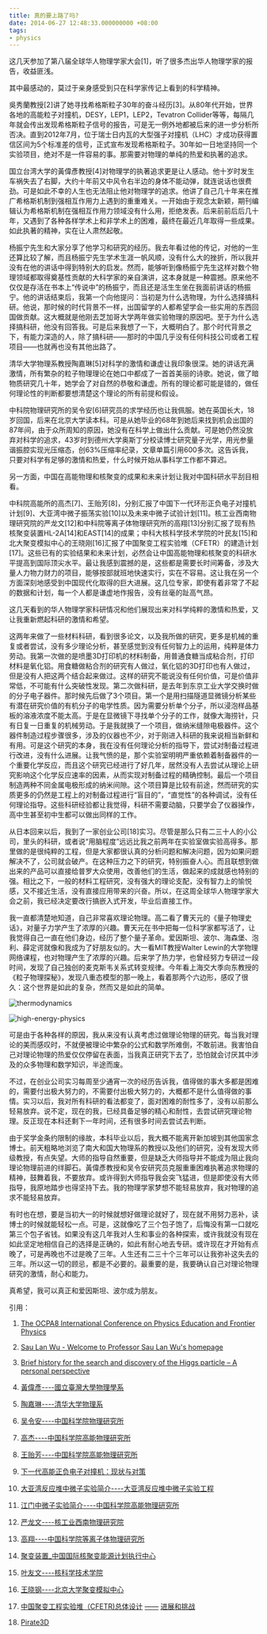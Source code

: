 ```yaml
---
title: 真的要上路了吗?
date: 2014-06-27 12:48:33.000000000 +08:00
tags:
- physics
---
```


这几天参加了第八届全球华人物理学家大会\[1\]，听了很多杰出华人物理学家的报告，收益匪浅。

其中最感动的，莫过于亲身感受到只在科学家传记上看到的科学精神。

吳秀蘭教授\[2\]讲了她寻找希格斯粒子30年的奋斗经历\[3\]。从80年代开始，世界各地的高能粒子对撞机，DESY，LEP1，LEP2，Tevatron Collider等等，每隔几年就会传出发现希格斯粒子信号的报告，可是无一例外地都被后来的进一步分析所否决。直到2012年7月，位于瑞士日内瓦的大型强子对撞机（LHC）才成功获得置信区间为5个标准差的信号，正式宣布发现希格斯粒子。30年如一日地坚持同一个实验项目，绝对不是一件容易的事。那需要对物理的单纯的热爱和执著的追求。

国立台湾大学的黃偉彥教授\[4\]对物理学的执著追求更是让人感动。他十岁时发生车祸失去了右脚，大约十年前又中风令右半边的身体不能动弹，就连说话也很费劲。可是如此不幸的人生也无法阻止他对物理学的追求。他讲了自己几十年来在推广希格斯机制到强相互作用力上遇到的重重难关。一开始由于观念太新颖，期刊编辑认为希格斯机制在强相互作用力领域没有什么用，拒绝发表。后来前前后后几十年，又遇到了各种各样学术上和非学术上的困难，最终在最近几年取得一些成果。如此执著的精神，实在让人肃然起敬。

杨振宁先生和大家分享了他学习和研究的经历。我去年看过他的传记，对他的一生还算比较了解，而且杨振宁先生学术生涯一帆风顺，没有什么大的挫折，所以我并没有在他的讲话中得到特别大的启发。然而，能够听到像杨振宁先生这样对数个物理领域都取得奠基性贡献的大科学家的亲自演讲，这本身就是一种震撼。原来他不仅仅是存活在书本上“传说中”的杨振宁，而且还是活生生坐在我面前讲话的杨振宁。他的讲话结束后，我第一个向他提问：当初是为什么选物理，为什么选择搞科研。他说，那时候的时代背景不一样，出国留学的人都希望学会一些实用的东西回国做贡献。这大概就是他刚去芝加哥大学两年做实验物理的原因吧。至于为什么选择搞科研，他没有回答我。可是后来我想了一下，大概明白了。那个时代背景之下，有能力深造的人，除了搞科研——那时的中国几乎没有任何科技公司或者工程项目——也就再也没有其他出路了。

清华大学物理系教授陶嘉琳\[5\]对科学的激情和谦虚让我印象很深。她的讲话充满激情，所有繁杂的粒子物理理论在她口中都成了一首首美丽的诗歌。她说，做了暗物质研究几十年，她学会了对自然的恭敬和谦虚。所有的理论都可能是错的，做任何理论性的判断都要想清楚这个理论的所有前提和假设。

中科院物理研究所的吴令安\[6\]研究员的求学经历也让我佩服。她在英国长大，18岁回国，后来在北京大学读本科。可是从她毕业的68年到她后来找到机会出国的87年间，由于众所周知的原因，她没有在科学上做出什么贡献。可是她仍然没放弃对科学的追求，43岁时到德州大学奥斯丁分校读博士研究量子光学，用光参量谐振腔实现光压缩态，创63%压缩率纪录，文章单篇引用600多次。这告诉我，只要对科学有足够的激情和热爱，什么时候开始从事科学工作都不算迟。

另一方面，中国在高能物理和核聚变的成果和未来计划让我对中国科研水平刮目相看。

中科院高能所的高杰\[7\]、王贻芳\[8\]，分别汇报了中国下一代环形正负电子对撞机计划\[9\]、大亚湾中微子振荡实验\[10\]以及未来中微子试验计划\[11\]。核工业西南物理研究院的严龙文\[12\]和中科院等离子体物理研究所的高翔\[13\]分别汇报了现有热核聚变装置HL-2A\[14\]和EAST\[14\]的成果；中科大核科学技术学院的叶民友\[15\]和北大聚变模拟中心的王晓刚\[16\]汇报了中国聚变工程实验堆（CFETR）的建造计划\[17\]。这些已有的实验结果和未来计划，必然会让中国高能物理和核聚变的科研水平提高到国际顶尖水平。最让我感到震撼的是，这些都是需要长时间筹备，涉及大量人力物力财力的项目，能够按部就班地快速实行，实在不容易。这让我在另一个方面深刻地感受到中国现代化取得的巨大进展。这几位专家，即使有着非常了不起的数据和计划，每一个人都是谦虚地作报告，没有丝毫的趾高气昂。

这几天看到的华人物理学家科研情况和他们展现出来对科学纯粹的激情和热爱，又让我重新燃起科研的激情和希望。

这两年来做了一些材料科研，看到很多论文，以及我所做的研究，更多是机械的重复或者尝试，没有多少理论分析，甚至感觉到没有任何智力上的运用，纯粹是体力劳动。我第一次做的是喷墨3D打印机的材料制备，用普通食糖当成粘合剂，打印材料是氧化铝。用食糖做粘合剂的研究有人做过，氧化铝的3D打印也有人做过，但是没有人把这两个结合起来做过。这样的研究不能说没有任何价值，可是价值非常低，不可能有什么突破性发现。第二次做科研，是去年到东京工业大学交换时做的分子电子器件。那时候先后做了3个项目。第一个是用扫描隧道显微镜分析某些有潜在研究价值的有机分子的电学性质。因为需要分析单个分子，所以浸泡样品基板的溶液浓度不能太高。于是在显微镜下寻找单个分子的工作，就像大海捞针，只有日复一日重复的机械劳动。于是我就换了一个项目，做纳米缝隙电极器件。这个器件制造过程步骤很多，涉及的仪器也不少，对于刚进入科研的我来说相当新鲜和有用。可是这个研究的本身，我在没有任何理论分析的指导下，尝试对制备过程进行改进，没有什么进展。让我气愤的是，那个实验室明明严重依赖着制备器件的一个重要化学反应，而且这个研究已经进行了好几年，居然没有人去尝试从理论上研究影响这个化学反应速率的因素，从而实现对制备过程的精确控制。最后一个项目制造两种不同金属电极形成的纳米间隙。这个项目算是比较有前途，然而研究的实质更多的仍然是工程上的对制备过程进行“盲目的”，“直觉性”的各种调试，没有任何理论指导。这些科研经验都让我觉得，科研不需要动脑，只要学会了仪器操作，高中生甚至初中生都可以做出同样的工作。

从日本回来以后，我到了一家创业公司\[18\]实习。尽管是那么只有二三十人的小公司，里头的科研，或者说“用脑程度”远远比我之前两年在实验室做实验高得多。那里做的是很纯粹的工程，但是大家都很认真的分析问题和解决问题，因为如果问题解决不了，公司就会破产。在这种压力之下的研究，特别振奋人心。而且联想到做出来的产品可以直接给普罗大众使用，改善他们的生活，做起来的成就感也特别的强。相比之下，一般的材料工程研究，没有强大的理论支配，没有智力上的愉悦感，又不接近生活，没有直接应用带来的兴奋。所以，在这周全球华人物理学家大会之前，我已经决定要改行搞嵌入式开发，毕业后直接工作。

我一直都清楚地知道，自己非常喜欢理论物理。高二看了曹天元的《量子物理史话》，对量子力学产生了浓厚的兴趣。曹天元在书中把每一位科学家都写活了，让我觉得自己一直在他们身边，经历了整个量子革命。爱因斯坦、波尔、海森堡、泡利、薛定谔就像和我成为了好朋友似的。大一看MIT教授Walter Lewin的大学物理网络课程，也对物理产生了浓厚的兴趣。后来学了热力学，也曾经努力专研过一段时间，发现了自己独创的麦克斯韦关系式转变规律。今年看上海交大季向东教授的《粒子物理探秘》，发现八重态模型的那一晚上，看着那两个六边形，感叹了很久：这个世界是如此的复杂，然而又是如此的简单。

![thermodynamics](thermodynamics.jpg)

![high-energy-physics](high-energy-physics.jpg)

可是由于各种各样的原因，我从来没有认真考虑过做理论物理的研究。每当我对理论的美而感叹时，不就便被理论中繁杂的公式和数学所难倒，不敢前进。我害怕自己对理论物理的热爱仅仅停留在表面，当我真正研究下去了，恐怕就会讨厌其中涉及的众多物理和数学知识，半途而废。

不过，在创业公司实习每周至少通宵一次的经历告诉我，值得做的事大多都是困难的，需要付出极大努力的，不需要付出极大努力的，大概都不是什么值得做的事情。实习以后，我对所有科研的看法都变了，面对困难的耐性多了，没有以前那么轻易放弃。说不定，现在的我，已经具备足够的精心和耐性，去尝试研究理论物理。反正现在本科还剩下一年时间，还有很多时间去尝试去判断。

由于奖学金条约限制的缘故，本科毕业以后，我大概不能离开新加坡到其他国家念博士。前天粗略地浏览了南大和国大物理系的教授以及他们的研究，没有发现大师级教授，有点失望。大师的指导自然重要，但是缺乏大师指导并不能成为阻止我向理论物理前进的绊脚石。黃偉彥教授和吴令安研究员克服重重困难执著追求物理的精神，鼓舞着我，不要放弃。或许得到大师指导我会突飞猛进，但是即使没有大师指导，我原地踏步也得坚持下去。我的物理学家梦想不能轻易放弃，我对物理的追求不能轻易放弃。

有时也在想，要是当初大一的时候就想好做理论就好了，现在就不用努力恶补，读博士的时候就能轻松一点。可是，这就像吃了三个包子饱了，后悔没有第一口就吃第三个包子省钱。如果没有这几年我对人生和事业的各种探索，或许我就没有现在如此坚定地相信自己的选择是正确的，如此有耐心地去专研。或许现在才开始有点晚了，可是再晚也不过是晚了三年。人生还有二三十个三年可以让我弥补这失去的三年。所以这一切的顾忌，都是不必要的。最重要的是，我要确认自己对理论物理研究的激情，耐心和能力。

真希望，我可以真正和爱因斯坦、波尔成为朋友。

引用：

1.  [The OCPA8 International Conference on Physics Education and Frontier Physics](http://www.ntu.edu.sg/ias/upcomingevents/OCPA8/Pages/default.aspx)
    
2.  [Sau Lan Wu - Welcome to Professor Sau Lan Wu's homepage](https://wisconsin.cern.ch/wus/)
    
3.  [Brief history for the search and discovery of the Higgs particle – A personal perspective](http://arxiv.org/pdf/1403.4425v1.pdf)
    
4.  [黃偉彥](http://www.phys.ntu.edu.tw/member/main1.aspx?mem_id=59)[\----](http://www.phys.ntu.edu.tw/member/main1.aspx?mem_id=59)[國立臺灣大學物理學系](http://www.phys.ntu.edu.tw/member/main1.aspx?mem_id=59)
    
5.  [陶嘉琳](http://www.phys.tsinghua.edu.cn/publish/phy/6032/2011/20110307110409282930408/20110307110409282930408_.html)[\----](http://www.phys.tsinghua.edu.cn/publish/phy/6032/2011/20110307110409282930408/20110307110409282930408_.html)[清华大学物理系](http://www.phys.tsinghua.edu.cn/publish/phy/6032/2011/20110307110409282930408/20110307110409282930408_.html)
    
6.  [吴令安](http://www.iop.cas.cn/rcjy/zgjgwry/?dir=zgjgwry&t=detail&id=409)[\----](http://www.iop.cas.cn/rcjy/zgjgwry/?dir=zgjgwry&t=detail&id=409)[中国科学院物理研究所](http://www.iop.cas.cn/rcjy/zgjgwry/?dir=zgjgwry&t=detail&id=409)
    
7.  [高杰](http://sourcedb.ihep.cas.cn/zw/zjrc/ds/hjsjyy/201006/t20100613_2882342.html)[\----](http://sourcedb.ihep.cas.cn/zw/zjrc/ds/hjsjyy/201006/t20100613_2882342.html)[中国科学院高能物理研究所](http://sourcedb.ihep.cas.cn/zw/zjrc/ds/hjsjyy/201006/t20100613_2882342.html)
    
8.  [王贻芳](http://sourcedb.ihep.cas.cn/zw/zjrc/ds/lzwlyyzhwl/201006/t20100613_2882198.html)[\----](http://sourcedb.ihep.cas.cn/zw/zjrc/ds/lzwlyyzhwl/201006/t20100613_2882198.html)[中国科学院高能物理研究所](http://sourcedb.ihep.cas.cn/zw/zjrc/ds/lzwlyyzhwl/201006/t20100613_2882198.html)
    
9.  [下一代高能正负电子对撞机：现状与对策](http://www.xssc.ac.cn/ReadBrief.aspx?ItemID=1055)
    
10.  [大亚湾反应堆中微子实验简介](http://dayabay.ihep.ac.cn/chinese/gcgk/syjj/index.shtml)[\----](http://dayabay.ihep.ac.cn/chinese/gcgk/syjj/index.shtml)[大亚湾反应堆中微子实验工程](http://dayabay.ihep.ac.cn/chinese/gcgk/syjj/index.shtml)
    
11.  [江门中微子实验简介](http://www.ihep.cas.cn/dkxzz/juno/JUNO_gaikuang/201308/t20130802_3908078.html)[\----](http://www.ihep.cas.cn/dkxzz/juno/JUNO_gaikuang/201308/t20130802_3908078.html)[中国科学院高能物理研究所](http://www.ihep.cas.cn/dkxzz/juno/JUNO_gaikuang/201308/t20130802_3908078.html)
    
12.  [严龙文](http://www.swip.ac.cn/rcpy/BD04YLW.HTM)[\----](http://www.swip.ac.cn/rcpy/BD04YLW.HTM)[核工业西南物理研究院](http://www.swip.ac.cn/rcpy/BD04YLW.HTM)
    
13.  [高翔](http://www.ipp.cas.cn/rcdw/cxtd/201212/t20121230_104180.html?randid=0.24569575956403267.html)[\----](http://www.ipp.cas.cn/rcdw/cxtd/201212/t20121230_104180.html?randid=0.24569575956403267.html)[中国科学院等离子体物理研究所](http://www.ipp.cas.cn/rcdw/cxtd/201212/t20121230_104180.html?randid=0.24569575956403267.html)
    
14.  [聚变装置](http://www.iterchina.cn/jbzz/)[\_](http://www.iterchina.cn/jbzz/)[中国国际核聚变能源计划执行中心](http://www.iterchina.cn/jbzz/)
    
15.  [叶友文](http://dsxt.ustc.edu.cn/zj_js.asp?zzid=3517)[\----](http://dsxt.ustc.edu.cn/zj_js.asp?zzid=3517)[核科学技术学院](http://dsxt.ustc.edu.cn/zj_js.asp?zzid=3517)
    
16.  [王晓钢](http://www.phy.pku.edu.cn/fsc/c57699.jsp)[\----](http://www.phy.pku.edu.cn/fsc/c57699.jsp)[北京大学聚变模拟中心](http://www.phy.pku.edu.cn/fsc/c57699.jsp)
    
17.  [中国聚变工程实验堆（](http://www.phy.pku.edu.cn/fsc//admin/fileadmin/upfile/0423/1366964305951.pdf)[CFETR)](http://www.phy.pku.edu.cn/fsc//admin/fileadmin/upfile/0423/1366964305951.pdf)[总体设计](http://www.phy.pku.edu.cn/fsc//admin/fileadmin/upfile/0423/1366964305951.pdf) [——](http://www.phy.pku.edu.cn/fsc//admin/fileadmin/upfile/0423/1366964305951.pdf) [进展和挑战](http://www.phy.pku.edu.cn/fsc//admin/fileadmin/upfile/0423/1366964305951.pdf)
    
18.  [Pirate3D](http://pirate3d.com/)